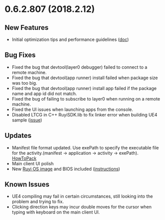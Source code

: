# 0.6.2.807 (2018.2.12)

## New Features
* Initial optimization tips and performance guidelines ([doc](../topics/optimization.md))

## Bug Fixes
* Fixed the bug that devtool(layer0 debugger) failed to connect to a remote machine.
* Fixed the bug that devtool(app runner) install failed when package size was too big.
* Fixed the bug that devtool(app runner) install app failed if the package name and app id did not match.
* Fixed the bug of failing to subscribe to layer0 when running on a remote machine.
* Fixed the UI issues when launching apps from the console.
* Disabled LTCG in C++ RuyiSDK.lib to fix linker error when building UE4 sample ([issue](https://bitbucket.org/playruyi/unreal_demo/issues/1))

## Updates
* Manifest file format updated. Use exePath to specify the executable file for the activity.(manifest -> application -> activity -> exePath). [HowToPack](../tutorials/how_to_pack.md)
* Main client UI polish
* New [Ruyi OS image](http://dev.playruyi.com/uservices) and BIOS included ([instructions](../topics/bios.md))

## Known Issues
* UE4 compiling may fail in certain circumstances, still looking into the problem and trying to fix.
* Clicking direction keys may incur double moves for the cursor when typing with keyboard on the main client UI.  